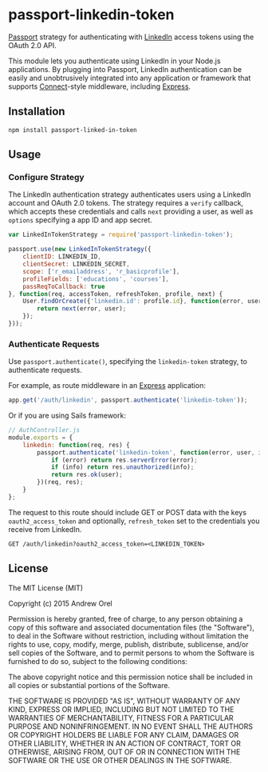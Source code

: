 # passport-linkedin-token

[Passport](http://passportjs.org/) strategy for authenticating with [LinkedIn](https://linkedin.com/) access tokens using the OAuth 2.0 API.

This module lets you authenticate using LinkedIn in your Node.js applications.
By plugging into Passport, LinkedIn authentication can be easily and unobtrusively integrated into any application or framework that supports [Connect](http://www.senchalabs.org/connect/)-style middleware, including [Express](http://expressjs.com/).

## Installation

```shell
npm install passport-linked-in-token
```

## Usage

### Configure Strategy

The LinkedIn authentication strategy authenticates users using a LinkedIn account and OAuth 2.0 tokens.
The strategy requires a `verify` callback, which accepts these credentials and calls `next` providing a user, as well as `options` specifying a app ID and app secret.

```javascript
var LinkedInTokenStrategy = require('passport-linkedin-token');

passport.use(new LinkedInTokenStrategy({
    clientID: LINKEDIN_ID,
    clientSecret: LINKEDIN_SECRET,
    scope: ['r_emailaddress', 'r_basicprofile'],
    profileFields: ['educations', 'courses'],
    passReqToCallback: true
}, function(req, accessToken, refreshToken, profile, next) {
    User.findOrCreate({'linkedin.id': profile.id}, function(error, user) {
        return next(error, user);
    });
}));
```

### Authenticate Requests

Use `passport.authenticate()`, specifying the `linkedin-token` strategy, to authenticate requests.

For example, as route middleware in an [Express](http://expressjs.com/) application:

```javascript
app.get('/auth/linkedin', passport.authenticate('linkedin-token'));
```

Or if you are using Sails framework:

```javascript
// AuthController.js
module.exports = {
    linkedin: function(req, res) {
        passport.authenticate('linkedin-token', function(error, user, info) {
            if (error) return res.serverError(error);
            if (info) return res.unauthorized(info);
            return res.ok(user);
        })(req, res);
    }
};
```

The request to this route should include GET or POST data with the keys `oauth2_access_token` and optionally, `refresh_token` set to the credentials you receive from LinkedIn.

```
GET /auth/linkedin?oauth2_access_token=<LINKEDIN_TOKEN>
```
## License

The MIT License (MIT)

Copyright (c) 2015 Andrew Orel

Permission is hereby granted, free of charge, to any person obtaining a copy
of this software and associated documentation files (the "Software"), to deal
in the Software without restriction, including without limitation the rights
to use, copy, modify, merge, publish, distribute, sublicense, and/or sell
copies of the Software, and to permit persons to whom the Software is
furnished to do so, subject to the following conditions:

The above copyright notice and this permission notice shall be included in all
copies or substantial portions of the Software.

THE SOFTWARE IS PROVIDED "AS IS", WITHOUT WARRANTY OF ANY KIND, EXPRESS OR
IMPLIED, INCLUDING BUT NOT LIMITED TO THE WARRANTIES OF MERCHANTABILITY,
FITNESS FOR A PARTICULAR PURPOSE AND NONINFRINGEMENT. IN NO EVENT SHALL THE
AUTHORS OR COPYRIGHT HOLDERS BE LIABLE FOR ANY CLAIM, DAMAGES OR OTHER
LIABILITY, WHETHER IN AN ACTION OF CONTRACT, TORT OR OTHERWISE, ARISING FROM,
OUT OF OR IN CONNECTION WITH THE SOFTWARE OR THE USE OR OTHER DEALINGS IN THE
SOFTWARE.
